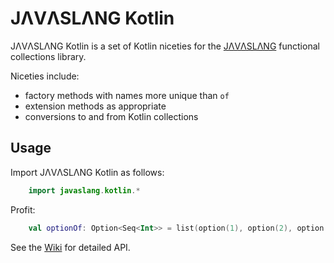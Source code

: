 # JΛVΛSLΛNG Kotlin

JΛVΛSLΛNG Kotlin is a set of Kotlin niceties for the [JΛVΛSLΛNG](javaslang.io) functional collections library.

Niceties include:
- factory methods with names more unique than `of`
- extension methods as appropriate
- conversions to and from Kotlin collections

## Usage
Import JΛVΛSLΛNG Kotlin as follows:
```kotlin
    import javaslang.kotlin.*
```
Profit:
```kotlin
    val optionOf: Option<Seq<Int>> = list(option(1), option(2), option(null)).sequence()
```
See the [Wiki](https://github.com/javaslang/javaslang-kotlin/wiki) for detailed API.
